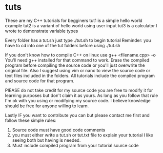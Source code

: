 # tuts
These are my C++ tutorials for begginers 
tut1 is a simple hello world example
tut2 is a variant of hello world using user input
tut3 is a calculator I wrote to demonstrate variable types

Every folder has a tut.sh just type ./tut.sh to begin tutorial 
Reminder: you have to cd into one of the tut folders before using ./tut.sh 

If you don't know how to compile C++ on linux use g++ <filename.cpp> -o <outputfilename>
You'll need g++ installed for that command to work.
Erase the compiled program before compiling the source code or you'll just overwrite the original file.
Also I suggest using vim or nano to view the source code or text files included in the folders.
All tutorials include the compiled program and source code for that program.

PlEASE do not take credit for my source code you are free to modify it for learning purposes but don't claim it as yours.
As long as you follow that rule I'm ok with you using or modifying my source code. I believe knowledge should be free for anyone willing to learn.

Lastly IF you want to contribute you can but please contact me first and follow these simple rules:
1. Source code must have good code comments
2. you must either write a tut.sh or tut.txt file to explain your tutorial I like seeing both but having is needed.
3. Must include compiled program from your tutorial source code

